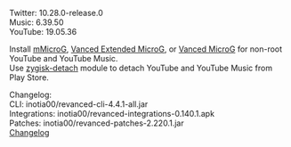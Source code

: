 Twitter: 10.28.0-release.0  
Music: 6.39.50  
YouTube: 19.05.36  

Install [mMicroG](https://github.com/inotia00/mMicroG/releases), [Vanced Extended MicroG](https://github.com/inotia00/VancedMicroG/releases), or [Vanced MicroG](https://github.com/TeamVanced/VancedMicroG/releases) for non-root YouTube and YouTube Music.  
Use [zygisk-detach](https://github.com/j-hc/zygisk-detach) module to detach YouTube and YouTube Music from Play Store.  

Changelog:  
CLI: inotia00/revanced-cli-4.4.1-all.jar  
Integrations: inotia00/revanced-integrations-0.140.1.apk  
Patches: inotia00/revanced-patches-2.220.1.jar  
[Changelog](https://github.com/inotia00/revanced-patches/releases/tag/v2.220.1)  
